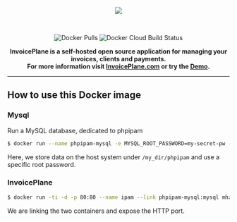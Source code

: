 <p align="center">
  <img src="http://invoiceplane.com/content/logo/SVG/logo_small.svg">
</p>
<p>&nbsp;</p>
<p align="center"><img alt="Docker Pulls" src="https://img.shields.io/docker/pulls/mhzawadi/invoiceplane.svg"> <img alt="Docker Cloud Build Status" src="https://img.shields.io/docker/cloud/build/mhzawadi/invoiceplane.svg"></p>
<p align="center" bgcolor="#429ae1"><b>InvoicePlane is a self-hosted open source application for managing your invoices, clients and payments.<br>
  For more information visit <a href="https://invoiceplane.com">InvoicePlane.com</a> or try the <a href="https://demo.invoiceplane.com">Demo</a>.</b></p>

---

## How to use this Docker image

### Mysql

Run a MySQL database, dedicated to phpipam

```bash
$ docker run --name phpipam-mysql -e MYSQL_ROOT_PASSWORD=my-secret-pw -v /my_dir/phpipam:/var/lib/mysql -d mysql:5.6
```

Here, we store data on the host system under `/my_dir/phpipam` and use a specific root password.

### InvoicePlane

```bash
$ docker run -ti -d -p 80:80 --name ipam --link phpipam-mysql:mysql mhzawadi/invoiceplane
```

We are linking the two containers and expose the HTTP port.
